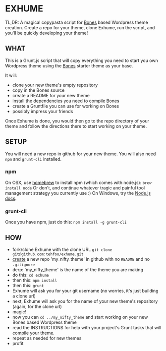 EXHUME  
==========
TL;DR: A magical copypasta script for [Bones][bones_link] based Wordpress theme creation.  Create a repo for your theme, clone Exhume, run the script, and you'll be quickly developing your theme!

## WHAT

This is a Grunt.js script that will copy everything you need to start you own Wordpress theme using the [Bones][bones_link] starter theme as your base.

It will:  
- clone your new theme's empty repository
- copy in the Bones source
- create a README for your new theme
- install the dependencies you need to compile Bones
- create a Gruntfile you can use for working on Bones
- possibly impress your friends

Once Exhume is done, you would then go to the repo directory of your theme and follow the directions there to start working on your theme.

## SETUP
You will need a new repo in github for your new theme.  You will also need `npm` and `grunt-cli` installed.

### npm

On OSX, use [homebrew](brew.sh) to install npm (which comes with node.js): `brew install node`  Or don't, and continue whatever tragic and painful tool management strategy you currently use :) On Windows, try the [Node.js docs](https://npmjs.org/doc/README.html#Windows-Computers).

### grunt-cli

Once you have npm, just do this: `npm install -g grunt-cli`

## HOW
- fork/clone Exhume with the clone URL `git clone git@github.com:tehfoo/exhume.git`
- [create](https://github.com/new) a new repo 'my_nifty_theme' in github with no `README` and no `.gitignore`
- derp: 'my_nifty_theme' is the name of the theme you are making 
- do this: `cd exhume`
- then this: `npm install`
- then this: `grunt`
- Exhume will ask you for your git username (no worries, it's just building a clone url)
- next, Exhume will ask you for the name of your new theme's repository (again, for the clone url)
- magic!
- now you can `cd ../my_nifty_theme` and start working on your new Bones based Wordpress theme
- read the INSTRUCTIONS for help with your project's Grunt tasks that will compile your theme.
- repeat as needed for new themes
- profit

[bones_link]: https://github.com/eddiemachado/bones
